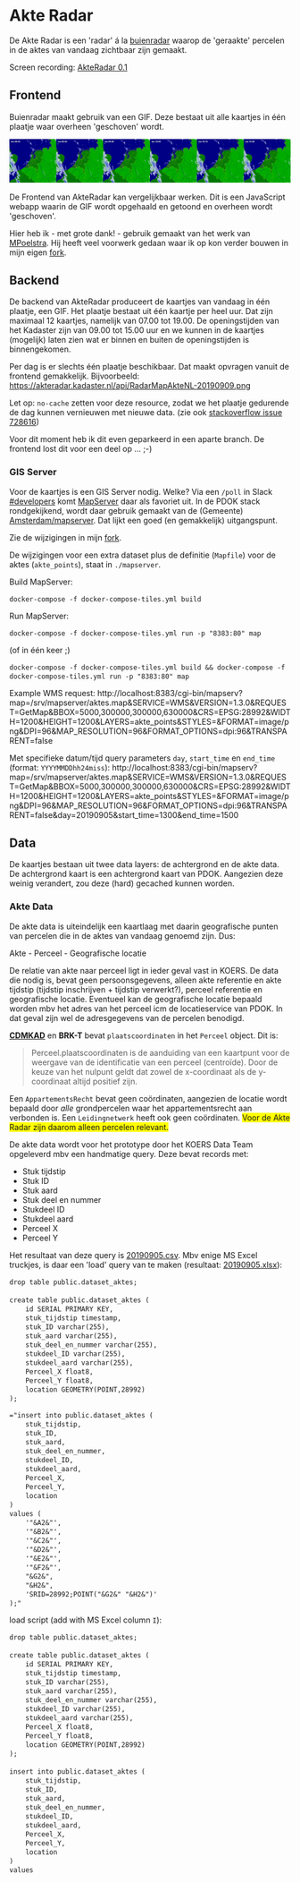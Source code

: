 # Akte Radar

De Akte Radar is een 'radar' á la [buienradar](https://buienradar.nl) waarop de 'geraakte' percelen in de aktes van vandaag zichtbaar zijn gemaakt.

Screen recording: [AkteRadar 0.1](AkteRadar-0.1.mp4)

## Frontend

Buienradar maakt gebruik van een GIF. Deze bestaat uit alle kaartjes in één plaatje waar overheen 'geschoven' wordt.

<img src="RadarMapRainNL.png">

De Frontend van AkteRadar kan vergelijkbaar werken. Dit is een JavaScript webapp waarin de GIF wordt opgehaald en getoond en overheen wordt 'geschoven'.

Hier heb ik - met grote dank! - gebruik gemaakt van het werk van [MPoelstra](https://github.com/mpoelstra). Hij heeft veel voorwerk gedaan waar ik op kon verder bouwen in mijn eigen [fork](https://github.com/marcvanandel/Angular-OpenLayers-NL).

## Backend 

De backend van AkteRadar produceert de kaartjes van vandaag in één plaatje, een GIF. Het plaatje bestaat uit één kaartje per heel uur. Dat zijn maximaal 12 kaartjes, namelijk van 07.00 tot 19.00. De openingstijden van het Kadaster zijn van 09.00 tot 15.00 uur en we kunnen in de kaartjes (mogelijk) laten zien wat er binnen en buiten de openingstijden is binnengekomen.

Per dag is er slechts één plaatje beschikbaar. Dat maakt opvragen vanuit de frontend gemakkelijk. Bijvoorbeeld: https://akteradar.kadaster.nl/api/RadarMapAkteNL-20190909.png

Let op: `no-cache` zetten voor deze resource, zodat we het plaatje gedurende de dag kunnen vernieuwen met nieuwe data. (zie ook [stackoverflow issue 728616](https://stackoverflow.com/questions/728616/disable-cache-for-some-images))

Voor dit moment heb ik dit even geparkeerd in een aparte branch. De frontend lost dit voor een deel op ... ;-)

### GIS Server

Voor de kaartjes is een GIS Server nodig. Welke? Via een `/poll` in Slack [#developers](https://kadaster-it.slack.com/archives/C0MGN3JBF/p1568022343021400) komt [MapServer](https://mapserver.org/) daar als favoriet uit. In de PDOK stack rondgekijkend, wordt daar gebruik gemaakt van de (Gemeente) [Amsterdam/mapserver](https://github.com/Amsterdam/mapserver). Dat lijkt een goed (en gemakkelijk) uitgangspunt.

Zie de wijzigingen in mijn [fork](https://github.com/marcvanandel/mapserver).

De wijzigingen voor een extra dataset plus de definitie (`Mapfile`) voor de aktes (`akte_points`), staat in `./mapserver`.

Build MapServer: 
```
docker-compose -f docker-compose-tiles.yml build
```

Run MapServer: 
```
docker-compose -f docker-compose-tiles.yml run -p "8383:80" map
```

(of in één keer ;)
```
docker-compose -f docker-compose-tiles.yml build && docker-compose -f docker-compose-tiles.yml run -p "8383:80" map
```

Example WMS request: http://localhost:8383/cgi-bin/mapserv?map=/srv/mapserver/aktes.map&SERVICE=WMS&VERSION=1.3.0&REQUEST=GetMap&BBOX=5000,300000,300000,630000&CRS=EPSG:28992&WIDTH=1200&HEIGHT=1200&LAYERS=akte_points&STYLES=&FORMAT=image/png&DPI=96&MAP_RESOLUTION=96&FORMAT_OPTIONS=dpi:96&TRANSPARENT=false

Met specifieke datum/tijd query parameters `day`, `start_time` en `end_time` (format: `YYYYMMDDhh24miss`):
http://localhost:8383/cgi-bin/mapserv?map=/srv/mapserver/aktes.map&SERVICE=WMS&VERSION=1.3.0&REQUEST=GetMap&BBOX=5000,300000,300000,630000&CRS=EPSG:28992&WIDTH=1200&HEIGHT=1200&LAYERS=akte_points&STYLES=&FORMAT=image/png&DPI=96&MAP_RESOLUTION=96&FORMAT_OPTIONS=dpi:96&TRANSPARENT=false&day=20190905&start_time=1300&end_time=1500


## Data

De kaartjes bestaan uit twee data layers: de achtergrond en de akte data. De achtergrond kaart is een achtergrond kaart van PDOK. Aangezien deze weinig verandert, zou deze (hard) gecached kunnen worden.

### Akte Data

De akte data is uiteindelijk een kaartlaag met daarin geografische punten van percelen die in de aktes van vandaag genoemd zijn. Dus:

Akte - Perceel - Geografische locatie

De relatie van akte naar perceel ligt in ieder geval vast in KOERS. De data die nodig is, bevat geen persoonsgegevens, alleen akte referentie en akte tijdstip (tijdstip inschrijven + tijdstip verwerkt?), perceel referentie en geografische locatie. Eventueel kan de geografische locatie bepaald worden mbv het adres van het perceel icm de locatieservice van PDOK. In dat geval zijn wel de adresgegevens van de percelen benodigd.

**[CDMKAD](http://www.kadaster.nl/schemas/review-cdmkad/Januari2019/uml/index.html)** en **BRK-T** bevat `plaatscoordinaten` in het `Perceel` object. Dit is:

> Perceel.plaatscoordinaten is de aanduiding van een kaartpunt voor de weergave van de identificatie van een perceel (centroïde).
Door de keuze van het nulpunt geldt dat zowel de x-coordinaat als de y-coordinaat altijd positief zijn.  

Een `AppartementsRecht` bevat geen coördinaten, aangezien de locatie wordt bepaald door _alle_ grondpercelen waar het appartementsrecht aan verbonden is. Een `Leidingnetwerk` heeft ook geen coördinaten. <span style="background-color: yellow;">Voor de Akte Radar zijn daarom alleen percelen relevant.</span>

De akte data wordt voor het prototype door het KOERS Data Team opgeleverd mbv een handmatige query. Deze bevat records met:

- Stuk tijdstip
- Stuk ID
- Stuk aard
- Stuk deel en nummer
- Stukdeel ID
- Stukdeel aard
- Perceel X
- Perceel Y


Het resultaat van deze query is [20190905.csv](20190905.csv). Mbv enige MS Excel truckjes, is daar een 'load' query van te maken (resultaat: [20190905.xlsx](20190905.xlsx)):

```
drop table public.dataset_aktes;

create table public.dataset_aktes (
    id SERIAL PRIMARY KEY,
    stuk_tijdstip timestamp,
    stuk_ID varchar(255),
    stuk_aard varchar(255),
    stuk_deel_en_nummer varchar(255),
    stukdeel_ID varchar(255),
    stukdeel_aard varchar(255),
    Perceel_X float8,
    Perceel_Y float8,
    location GEOMETRY(POINT,28992)
);
```

```
="insert into public.dataset_aktes (
    stuk_tijdstip,
    stuk_ID,
    stuk_aard,
    stuk_deel_en_nummer,
    stukdeel_ID,
    stukdeel_aard,
    Perceel_X,
    Perceel_Y,
    location
)
values (
    '"&A2&"',
    '"&B2&"',
    '"&C2&"',
    '"&D2&"',
    '"&E2&"',
    '"&F2&"',
    "&G2&",
    "&H2&",
    'SRID=28992;POINT("&G2&" "&H2&")'
);"
```

load script (add with MS Excel column `I`):

```
drop table public.dataset_aktes;

create table public.dataset_aktes (
    id SERIAL PRIMARY KEY,
    stuk_tijdstip timestamp,
    stuk_ID varchar(255),
    stuk_aard varchar(255),
    stuk_deel_en_nummer varchar(255),
    stukdeel_ID varchar(255),
    stukdeel_aard varchar(255),
    Perceel_X float8,
    Perceel_Y float8,
    location GEOMETRY(POINT,28992)
);

insert into public.dataset_aktes (
    stuk_tijdstip,
    stuk_ID,
    stuk_aard,
    stuk_deel_en_nummer,
    stukdeel_ID,
    stukdeel_aard,
    Perceel_X,
    Perceel_Y,
    location
)
values 
```
